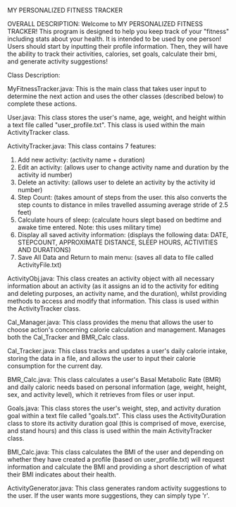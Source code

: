 MY PERSONALIZED FITNESS TRACKER

OVERALL DESCRIPTION:
Welcome to MY PERSONALIZED FITNESS TRACKER! This program is designed to help you keep track of your "fitness" including stats about your health.
It is intended to be used by one person! Users should start by inputting their profile information. Then, they will have
the ability to track their activities, calories, set goals, calculate their bmi, and generate activity suggestions! 



Class Description:

MyFitnessTracker.java: This is the main class that takes user input to determine the next action and uses the other classes (described below) to complete these actions.

User.java: This class stores the user's name, age, weight, and height within a text file called "user_profile.txt". This class is used within the main ActivityTracker class.

ActivityTracker.java: This class contains 7 features:
  1. Add new activity: (activity name + duration)
  2. Edit an activity: (allows user to change activity name and duration by the activity id number)
  3. Delete an activity: (allows user to delete an activity by the activity id number)
  4. Step Count: (takes amount of steps from the user. this also converts the step counts to distance in miles travelled assuming average stride of 2.5 feet)
  5. Calculate hours of sleep: (calculate hours slept based on bedtime and awake time entered. Note: this uses military time)
  6. Display all saved activity information: (displays the following data: DATE, STEPCOUNT, APPROXIMATE DISTANCE, SLEEP HOURS, ACTIVITIES AND DURATIONS)
  7. Save All Data and Return to main menu: (saves all data to file called ActivityFile.txt)

ActivityObj.java: This class creates an activity object with all necessary information about an activity (as it assigns an id to the activity for editing and deleting purposes,
an activity name, and the duration), whilst providing methods to access and modify that information. This class is used within the ActivityTracker class.

Cal_Manager.java:
This class provides the menu that allows the user to choose action's concerning calorie calculation and management. Manages both the Cal_Tracker and BMR_Calc class.

Cal_Tracker.java:
This class tracks and updates a user's daily calorie intake, storing the data in a file, and allows the user to input their calorie consumption for the current day.

BMR_Calc.java: 
This class calculates a user's Basal Metabolic Rate (BMR) and daily caloric needs based on personal information (age, weight, height, sex, and activity level), which it retrieves from files or user input.

Goals.java: This class stores the user's weight, step, and activity duration goal within a text file called "goals.txt". This class uses the ActivityDuration class to store its activity duration goal (this is comprised of move, exercise, and stand hours) and this class is used within the main ActivityTracker class.

BMI_Calc.java:
This class calculates the BMI of the user and depending on whether they have created a profile (based on user_profile.txt) will request information and calculate the BMI and providing a short description of what their BMI indicates about their health. 

ActivityGenerator.java: This class generates random activity suggestions to the user. If the user wants more suggestions, they can simply type 'r'.
